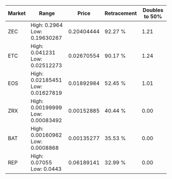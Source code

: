 | Market | Range | Price| Retracement | Doubles to 50% |
| --- | --- | --- | --- | --- |
| ZEC | High: 0.2964<br />Low: 0.19630267 | 0.20404444 | 92.27 % | 1.21 |
| ETC | High: 0.041231<br />Low: 0.02512273 | 0.02670554 | 90.17 % | 1.24 |
| EOS | High: 0.02185451<br />Low: 0.01627819 | 0.01892984 | 52.45 % | 1.01 |
| ZRX | High: 0.00199999<br />Low: 0.00083492 | 0.00152885 | 40.44 % | 0.00 |
| BAT | High: 0.00160962<br />Low: 0.0008868 | 0.00135277 | 35.53 % | 0.00 |
| REP | High: 0.07055<br />Low: 0.0443 | 0.06189141 | 32.99 % | 0.00 |
